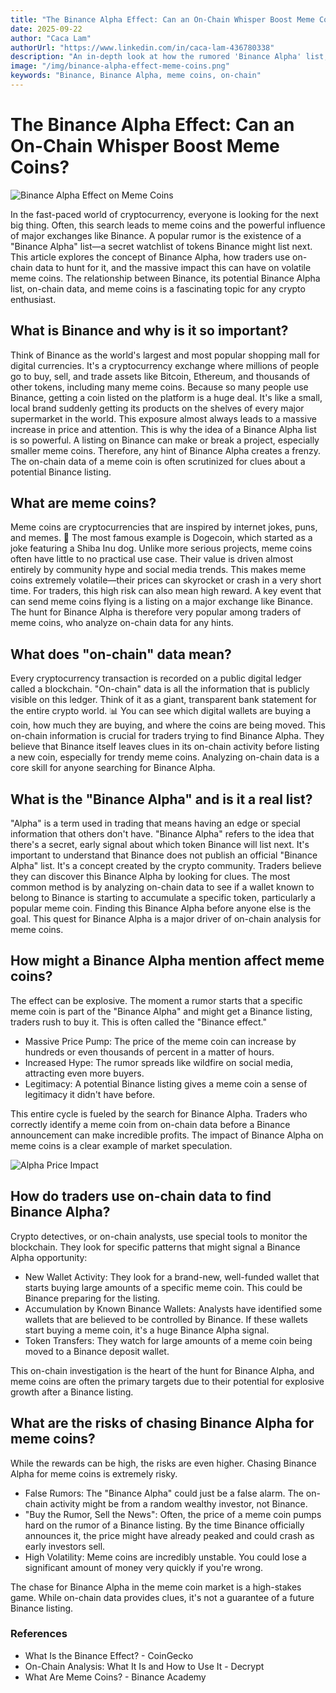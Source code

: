 ```yaml
---
title: "The Binance Alpha Effect: Can an On-Chain Whisper Boost Meme Coins?"
date: 2025-09-22
author: "Caca Lam"
authorUrl: "https://www.linkedin.com/in/caca-lam-436780338"
description: "An in-depth look at how the rumored 'Binance Alpha' list, on-chain data, and the power of the Binance exchange can dramatically affect the price and popularity of meme coins."
image: "/img/binance-alpha-effect-meme-coins.png"
keywords: "Binance, Binance Alpha, meme coins, on-chain"
---
```


# The Binance Alpha Effect: Can an On-Chain Whisper Boost Meme Coins?

![Binance Alpha Effect on Meme Coins](/img/binance-alpha-effect-meme-coins.png)

In the fast-paced world of cryptocurrency, everyone is looking for the next big thing. Often, this search leads to meme coins and the powerful influence of major exchanges like Binance. A popular rumor is the existence of a "Binance Alpha" list—a secret watchlist of tokens Binance might list next. This article explores the concept of Binance Alpha, how traders use on-chain data to hunt for it, and the massive impact this can have on volatile meme coins. The relationship between Binance, its potential Binance Alpha list, on-chain data, and meme coins is a fascinating topic for any crypto enthusiast.


## What is Binance and why is it so important?

Think of Binance as the world's largest and most popular shopping mall for digital currencies. It's a cryptocurrency exchange where millions of people go to buy, sell, and trade assets like Bitcoin, Ethereum, and thousands of other tokens, including many meme coins.
Because so many people use Binance, getting a coin listed on the platform is a huge deal. It's like a small, local brand suddenly getting its products on the shelves of every major supermarket in the world. This exposure almost always leads to a massive increase in price and attention. This is why the idea of a Binance Alpha list is so powerful. A listing on Binance can make or break a project, especially smaller meme coins. Therefore, any hint of Binance Alpha creates a frenzy. The on-chain data of a meme coin is often scrutinized for clues about a potential Binance listing.

## What are meme coins?

Meme coins are cryptocurrencies that are inspired by internet jokes, puns, and memes. 🤪 The most famous example is Dogecoin, which started as a joke featuring a Shiba Inu dog. Unlike more serious projects, meme coins often have little to no practical use case. Their value is driven almost entirely by community hype and social media trends.
This makes meme coins extremely volatile—their prices can skyrocket or crash in a very short time. For traders, this high risk can also mean high reward. A key event that can send meme coins flying is a listing on a major exchange like Binance. The hunt for Binance Alpha is therefore very popular among traders of meme coins, who analyze on-chain data for any hints.

## What does "on-chain" data mean?

Every cryptocurrency transaction is recorded on a public digital ledger called a blockchain. "On-chain" data is all the information that is publicly visible on this ledger. Think of it as a giant, transparent bank statement for the entire crypto world. 📊
You can see which digital wallets are buying a coin, how much they are buying, and where the coins are being moved. This on-chain information is crucial for traders trying to find Binance Alpha. They believe that Binance itself leaves clues in its on-chain activity before listing a new coin, especially for trendy meme coins. Analyzing on-chain data is a core skill for anyone searching for Binance Alpha.

## What is the "Binance Alpha" and is it a real list?

"Alpha" is a term used in trading that means having an edge or special information that others don't have. "Binance Alpha" refers to the idea that there's a secret, early signal about which token Binance will list next.
It's important to understand that Binance does not publish an official "Binance Alpha" list. It's a concept created by the crypto community. Traders believe they can discover this Binance Alpha by looking for clues. The most common method is by analyzing on-chain data to see if a wallet known to belong to Binance is starting to accumulate a specific token, particularly a popular meme coin. Finding this Binance Alpha before anyone else is the goal. This quest for Binance Alpha is a major driver of on-chain analysis for meme coins.

## How might a Binance Alpha mention affect meme coins?

The effect can be explosive. The moment a rumor starts that a specific meme coin is part of the "Binance Alpha" and might get a Binance listing, traders rush to buy it. This is often called the "Binance effect."

- Massive Price Pump: The price of the meme coin can increase by hundreds or even thousands of percent in a matter of hours.
- Increased Hype: The rumor spreads like wildfire on social media, attracting even more buyers.
- Legitimacy: A potential Binance listing gives a meme coin a sense of legitimacy it didn't have before.

This entire cycle is fueled by the search for Binance Alpha. Traders who correctly identify a meme coin from on-chain data before a Binance announcement can make incredible profits. The impact of Binance Alpha on meme coins is a clear example of market speculation.

![Alpha Price Impact](/img/Alpha-price.png)

## How do traders use on-chain data to find Binance Alpha?

Crypto detectives, or on-chain analysts, use special tools to monitor the blockchain. They look for specific patterns that might signal a Binance Alpha opportunity:

- New Wallet Activity: They look for a brand-new, well-funded wallet that starts buying large amounts of a specific meme coin. This could be Binance preparing for the listing.
- Accumulation by Known Binance Wallets: Analysts have identified some wallets that are believed to be controlled by Binance. If these wallets start buying a meme coin, it's a huge Binance Alpha signal.
- Token Transfers: They watch for large amounts of a meme coin being moved to a Binance deposit wallet.

This on-chain investigation is the heart of the hunt for Binance Alpha, and meme coins are often the primary targets due to their potential for explosive growth after a Binance listing.

## What are the risks of chasing Binance Alpha for meme coins?

While the rewards can be high, the risks are even higher. Chasing Binance Alpha for meme coins is extremely risky.

- False Rumors: The "Binance Alpha" could just be a false alarm. The on-chain activity might be from a random wealthy investor, not Binance.
- "Buy the Rumor, Sell the News": Often, the price of a meme coin pumps hard on the rumor of a Binance listing. By the time Binance officially announces it, the price might have already peaked and could crash as early investors sell.
- High Volatility: Meme coins are incredibly unstable. You could lose a significant amount of money very quickly if you're wrong.

The chase for Binance Alpha in the meme coin market is a high-stakes game. While on-chain data provides clues, it's not a guarantee of a future Binance listing.

### References
* What Is the Binance Effect? - CoinGecko
* On-Chain Analysis: What It Is and How to Use It - Decrypt
* What Are Meme Coins? - Binance Academy
